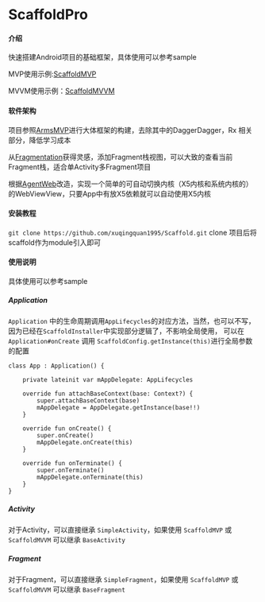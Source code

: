 # ScaffoldPro

#### 介绍
快速搭建Android项目的基础框架，具体使用可以参考sample

MVP使用示例:[ScaffoldMVP](https://github.com/xuqingquan1995/ScaffoldMVP.git)

MVVM使用示例：[ScaffoldMVVM](https://github.com/xuqingquan1995/ScaffoldMVVM.git)

#### 软件架构
项目参照[ArmsMVP](https://github.com/JessYanCoding/MVPArms.git)进行大体框架的构建，去除其中的DaggerDagger，Rx 相关部分，降低学习成本

从[Fragmentation](https://github.com/YoKeyword/Fragmentation.git)获得灵感，添加Fragment栈视图，可以大致的查看当前Fragment栈，适合单Activity多Fragment项目

根据[AgentWeb](https://github.com/Justson/AgentWeb.git)改造，实现一个简单的可自动切换内核（X5内核和系统内核的）的WebViewView，只要App中有放X5依赖就可以自动使用X5内核

#### 安装教程

` git clone https://github.com/xuqingquan1995/Scaffold.git `
clone 项目后将scaffold作为module引入即可

#### 使用说明

具体使用可以参考sample
##### Application
`Application` 中的生命周期调用`AppLifecycles`的对应方法，当然，也可以不写，因为已经在`ScaffoldInstaller`中实现部分逻辑了，不影响全局使用，
可以在 `Application#onCreate` 调用 `ScaffoldConfig.getInstance(this)`进行全局参数的配置

```
class App : Application() {

    private lateinit var mAppDelegate: AppLifecycles

    override fun attachBaseContext(base: Context?) {
        super.attachBaseContext(base)
        mAppDelegate = AppDelegate.getInstance(base!!)
    }

    override fun onCreate() {
        super.onCreate()
        mAppDelegate.onCreate(this)
    }

    override fun onTerminate() {
        super.onTerminate()
        mAppDelegate.onTerminate(this)
    }
}
```

##### Activity
对于Activity，可以直接继承 `SimpleActivity`，如果使用 `ScaffoldMVP` 或 `ScaffoldMVVM` 可以继承 `BaseActivity`

##### Fragment
对于Fragment，可以直接继承 `SimpleFragment`，如果使用 `ScaffoldMVP` 或 `ScaffoldMVVM` 可以继承 `BaseFragment`